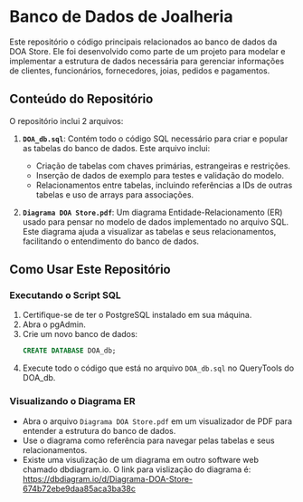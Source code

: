 # Banco de Dados de Joalheria

Este repositório o código principais relacionados ao banco de dados da DOA Store. Ele foi desenvolvido como parte de um projeto para modelar e implementar a estrutura de dados necessária para gerenciar informações de clientes, funcionários, fornecedores, joias, pedidos e pagamentos.

## Conteúdo do Repositório

O repositório inclui 2 arquivos:

1. **`DOA_db.sql`**: Contém todo o código SQL necessário para criar e popular as tabelas do banco de dados. Este arquivo inclui:
   - Criação de tabelas com chaves primárias, estrangeiras e restrições.
   - Inserção de dados de exemplo para testes e validação do modelo.
   - Relacionamentos entre tabelas, incluindo referências a IDs de outras tabelas e uso de arrays para associações.

2. **`Diagrama DOA Store.pdf`**: Um diagrama Entidade-Relacionamento (ER) usado para pensar no modelo de dados implementado no arquivo SQL. Este diagrama ajuda a visualizar as tabelas e seus relacionamentos, facilitando o entendimento do banco de dados.

## Como Usar Este Repositório

### Executando o Script SQL
1. Certifique-se de ter o PostgreSQL instalado em sua máquina.
2. Abra o pgAdmin.
3. Crie um novo banco de dados:
   ```sql
   CREATE DATABASE DOA_db;
   ```
4. Execute todo o código que está no arquivo `DOA_db.sql` no QueryTools do DOA_db. 

### Visualizando o Diagrama ER
- Abra o arquivo `Diagrama DOA Store.pdf` em um visualizador de PDF para entender a estrutura do banco de dados.
- Use o diagrama como referência para navegar pelas tabelas e seus relacionamentos.
- Existe uma visulização de um diagrama em outro software web chamado dbdiagram.io. O link para vislização do diagrama é: https://dbdiagram.io/d/Diagrama-DOA-Store-674b72ebe9daa85aca3ba38c
